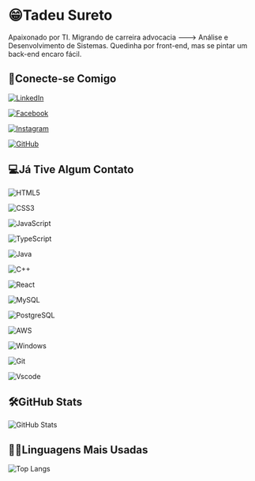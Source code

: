 
# 😁Tadeu Sureto

Apaixonado por TI. Migrando de carreira advocacia ---> Análise e Desenvolvimento de Sistemas. Quedinha por front-end, mas se pintar um back-end encaro fácil.

## 🤝Conecte-se Comigo

[![LinkedIn](https://img.shields.io/badge/LinkedIn-0077B5?style=for-the-badge&logo=linkedin&logoColor=white)](https://www.linkedin.com/in/tadeu-sureto-599684254/)

[![Facebook](https://img.shields.io/badge/Facebook-1877F2?style=for-the-badge&logo=facebook&logoColor=white)](https://www.facebook.com/tadeu.sureto/)

[![Instagram](https://img.shields.io/badge/-Instagram-%23E4405F?style=for-the-badge&logo=instagram&logoColor=white)](https://www.instagram.com/tadeusureto/)

[![GitHub](https://img.shields.io/badge/GitHub-100000?style=for-the-badge&logo=github&logoColor=white)](https://github.com/Tadeu-Sureto)

## 💻Já Tive Algum Contato

![HTML5](https://img.shields.io/badge/HTML5-E34F26?style=for-the-badge&logo=html5&logoColor=white)

![CSS3](https://img.shields.io/badge/CSS3-1572B6?style=for-the-badge&logo=css3&logoColor=white)

![JavaScript](https://img.shields.io/badge/JavaScript-F7DF1E?style=for-the-badge&logo=javascript&logoColor=black)

![TypeScript](https://img.shields.io/badge/TypeScript-007ACC?style=for-the-badge&logo=typescript&logoColor=white)

![Java](https://img.shields.io/badge/java-%23ED8B00.svg?style=for-the-badge&logo=openjdk&logoColor=white)

![C++](https://img.shields.io/badge/C%2B%2B-00599C?style=for-the-badge&logo=c%2B%2B&logoColor=white)

![React](https://img.shields.io/badge/React-20232A?style=for-the-badge&logo=react&logoColor=61DAFB)

![MySQL](https://img.shields.io/badge/MySQL-00000F?style=for-the-badge&logo=mysql&logoColor=white)

![PostgreSQL](https://img.shields.io/badge/PostgreSQL-000?style=for-the-badge&logo=postgresql)

![AWS](https://img.shields.io/badge/AWS-000.svg?style=for-the-badge&logo=amazon-aws&logoColor=white)

![Windows](https://img.shields.io/badge/Windows-000?style=for-the-badge&logo=windows&logoColor=2CA5E0)

![Git](https://img.shields.io/badge/GIT-E44C30?style=for-the-badge&logo=git&logoColor=white)

![Vscode](https://img.shields.io/badge/Vscode-007ACC?style=for-the-badge&logo=visual-studio-code&logoColor=white)

## 🛠️GitHub Stats

![GitHub Stats](https://github-readme-stats.vercel.app/api?username=Tadeu-Sureto&theme=transparent&bg_color=000&border_color=30A3DC&show_icons=true&icon_color=30A3DC&title_color=E94D5F&text_color=FFF&hide_title=true)

## 👨‍💻Linguagens Mais Usadas

![Top Langs](https://github-readme-stats-git-masterrstaa-rickstaa.vercel.app/api/top-langs/?username=Tadeu-Sureto&layout=compact&bg_color=000&border_color=30A3DC&title_color=E94D5F&text_color=FFF&hide_title=true)








